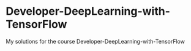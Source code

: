 # Developer-DeepLearning-with-TensorFlow
 My solutions for the course Developer-DeepLearning-with-TensorFlow

